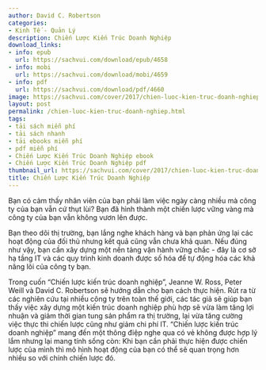 ```yaml
---
author: David C. Robertson
categories:
- Kinh Tế - Quản Lý
description: Chiến Lược Kiến Trúc Doanh Nghiệp
download_links:
- info: epub
  url: https://sachvui.com/download/epub/4658
- info: mobi
  url: https://sachvui.com/download/mobi/4659
- info: pdf
  url: https://sachvui.com/download/pdf/4660
image: https://sachvui.com/cover/2017/chien-luoc-kien-truc-doanh-nghiep.jpg
layout: post
permalink: /chien-luoc-kien-truc-doanh-nghiep.html
tags:
- tải sách miễn phí
- tải sách nhanh
- tải ebooks miễn phí
- pdf miễn phí
- Chiến Lược Kiến Trúc Doanh Nghiệp ebook
- Chiến Lược Kiến Trúc Doanh Nghiệp pdf
thumbnail_url: https://sachvui.com/cover/2017/chien-luoc-kien-truc-doanh-nghiep.jpg
title: Chiến Lược Kiến Trúc Doanh Nghiệp
---
```


 <div class="item-desc text-justify"> <p>Bạn có cảm thấy nhân viên của bạn phải làm việc ngày càng nhiều mà công ty của bạn vẫn cứ thụt lùi? Bạn đã hình thành một chiến lược vững vàng mà công ty của bạn vẫn không vươn lên được.</p><p>Bạn theo dõi thị trường, bạn lắng nghe khách hàng và bạn phản ứng lại các hoạt động của đối thủ nhưng kết quả cũng vẫn chưa khả quan. Nếu đúng như vậy, bạn cần xây dựng một nền tảng vận hành vững chắc - đây là cơ sở hạ tầng IT và các quy trình kinh doanh được số hóa để tự động hóa các khả năng lõi của công ty bạn.</p><p>Trong cuốn “Chiến lược kiến trúc doanh nghiệp”, Jeanne W. Ross, Peter Weill và David C. Robertson sẽ hướng dẫn cho bạn cách thực hiện. Rút ra từ các nghiên cứu tại nhiều công ty trên toàn thế giới, các tác giả sẽ giúp bạn thấy việc xây dựng một kiến trúc doanh nghiệp phù hợp sẽ vừa làm tăng lợi nhuận và giảm thời gian tung sản phẩm ra thị trường, lại vừa tăng cường việc thực thi chiến lược cũng như giảm chi phí IT. “Chiến lược kiến trúc doanh nghiệp” mang đến một thông điệp nghe qua có vẻ không được hợp lý lắm nhưng lại mang tính sống còn: Khi bạn cần phải thực hiện được chiến lược của mình thì mô hình hoạt động của bạn có thể sẽ quan trọng hơn nhiều so với chính chiến lược đó.</p> </div>
